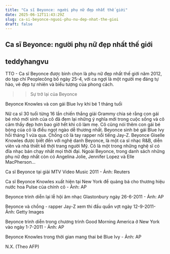 ```yaml
---
title: "Ca sĩ Beyonce: người phụ nữ đẹp nhất thế giới"
date: 2025-06-12T11:43:29Z
slug: ca-si-beyonce-nguoi-phu-nu-dep-nhat-the-gioi
draft: false
---
```


## Ca sĩ Beyonce: người phụ nữ đẹp nhất thế giới

## teddyhangvu

TTO - Ca sĩ Beyonce được bình chọn là phụ nữ đẹp nhất thế giới năm 2012, do tạp chí Peoplecông bố ngày 25-4, với ca ngợi là một người mẹ đáng tự hào, vẻ đẹp tự nhiên và biểu tượng của phong cách.
>> Sự trở lại của Beyonce
 

Beyonce Knowles và con gái Blue Ivy khi bé 1 tháng tuổi
 
Nữ ca sĩ 30 tuổi từng 16 lần chiến thắng giải Grammy chia sẻ rằng con gái bé nhỏ mới sinh của cô đã đem lại những ý nghĩa mới trong cuộc sống và cô cảm thấy đẹp hơn bao giờ hết khi cô làm mẹ. Cô cũng nói thêm con gái bé bỏng của cô là điều ngọt ngào dễ thương nhất.
Beyonce sinh bé gái Blue Ivy hồi tháng 1 vừa qua. Chồng cô là tay rapper nổi tiếng Jay-Z.
Beyonce Giselle Knowles được biết đến với nghệ danh Beyonce, là một ca sĩ nhạc R&B, diễn viên và nhà thiết kế thời trang người Mỹ. Cô là một trong những nghệ sĩ có đĩa nhạc bán chạy nhất mọi thời đại.
Ngoài Beyonce, trong danh sách những phụ nữ đẹp nhất còn có Angelina Jolie, Jennifer Lopez và Elle MacPherson...
 

Ca sĩ Beyonce tại giải MTV Video Music 2011 - Ảnh: Reuters
 
 

Ca sĩ Beyonce Knowles xuất hiện tại New York để quảng bá cho thương hiệu nước hoa Pulse của chính cô - Ảnh: AP
 
 

Beyonce trình diễn lại lễ hội âm nhạc Glastonbury ngày 26-6-2011 - Ảnh: AP
 
 

Beyonce và chồng - rapper Jay-Z xem thi đấu quần vợt ngày 12-9-2011- Ảnh: Getty Images
 
 

Beyonce trình diễn trong chương trình Good Morning America ở New York vào ngày 1-7-2011 - Ảnh: AP
 
 


 Beyonce Knowles trong thời gian mang thai bé Blue Ivy - Ảnh: AP
 
 
N.X. (Theo AFP)​